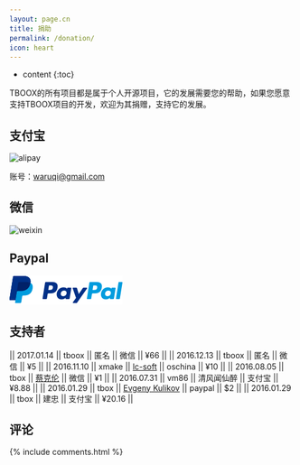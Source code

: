 ```yaml
---
layout: page.cn
title: 捐助
permalink: /donation/
icon: heart
---
```


* content
{:toc}

TBOOX的所有项目都是属于个人开源项目，它的发展需要您的帮助，如果您愿意支持TBOOX项目的开发，欢迎为其捐赠，支持它的发展。

## 支付宝

<img src="/static/img/alipay.png" alt="alipay" width="256" height="256">

账号：waruqi@gmail.com

## 微信 

<img src="/static/img/weixin.png" alt="weixin" width="256" height="256">

## Paypal

[![Paypal Me](/static/img/paypal.png)](http://paypal.me/tboox/5)

## 支持者

|| 2017.01.14 || tboox || 匿名 || 微信 || ¥66 ||
|| 2016.12.13 || tboox || 匿名 || 微信 || ¥5 ||
|| 2016.11.10 || xmake || [lc-soft](https://github.com/lc-soft) || oschina || ¥10 ||
|| 2016.08.05 || tbox || [蔡克伦](https://github.com/caikelun) || 微信 || ¥1 ||
|| 2016.07.31 || vm86 || 清风闻仙醉 || 支付宝 || ¥8.88 ||
|| 2016.01.29 || tbox || [Evgeny Kulikov](mailto:xak@list.ru) || paypal || $2 ||
|| 2016.01.29 || tbox || 建忠 || 支付宝 || ¥20.16 ||

## 评论

{% include comments.html %}
